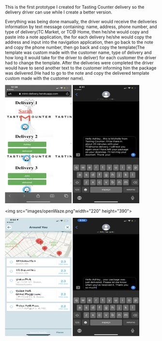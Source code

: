 This is the first prototype I created for Tasting Counter delivery so the delivery driver can use while I create a better version.

Everything was being done manually, the driver would receive the deliveries information by text message containing: name, address, phone number, 
and type of delivery(TC Market, or TC@ Home, then he/she would copy and paste into a note application, the for each delivery he/she would copy the address 
and input into the navigation application, then go back to the note and copy the phone number, then go back and copy the template(The template was custom made with the customer name, 
type of delivery and how long it would take for the driver to deliver) for each customer the driver had to change the template. After the deliveries were completed the driver would have to send 
another text to the customer informing him the package was delivered.(He had to go to the note and copy the delivered template custom made with the customer name).



<img src="images/firstProject.png" width="220" height="390">

<img src="images/firstTxt.PNG" width="220" height="390">

<img src="images/openWaze.png"width="220" height="390">

<img src="images/wazePage.png" width="220" height="390">

<img src="images/deliveredTxt.PNG" width="220" height="390">

